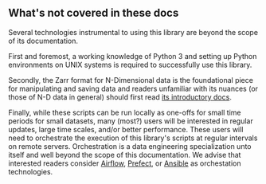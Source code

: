 
What's not covered in these docs
--------------------------------

Several technologies instrumental to using this library are beyond the scope of its documentation. 

First and foremost, a working knowledge of Python 3 and setting up Python environments on UNIX systems is required to successfully use this library. 

Secondly, the Zarr format for N-Dimensional data is the foundational piece for manipulating and saving data and readers unfamiliar with its nuances (or those of N-D data in general) should first read [its introductory docs](https://zarr.readthedocs.io/en/stable/getting_started.html). 

Finally, while these scripts can be run locally as one-offs for small time periods for small datasets, many (most?) users will be interested in regular updates, large time scales, and/or better performance. These users will need to orchestrate the execution of this library's scripts at regular intervals on remote servers. Orchestration is a data engineering specialization unto itself and well beyond the scope of this documentation. We advise that interested readers consider [Airflow](https://airflow.apache.org/), [Prefect](https://www.prefect.io/), or [Ansible](https://www.ansible.com/) as orchestation technologies.
